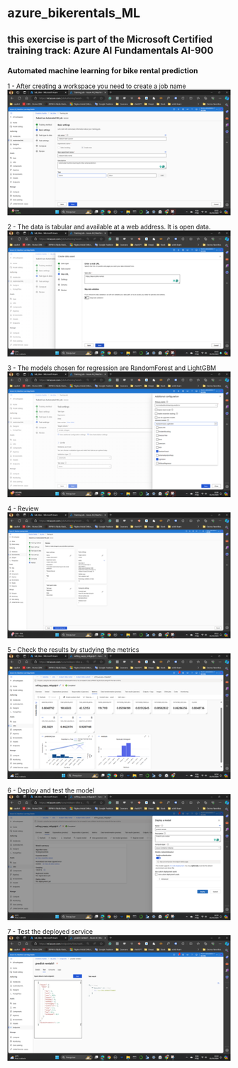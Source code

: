 # azure_bikerentals_ML
## this exercise is part of the Microsoft Certified training track: Azure AI Fundamentals AI-900
### Automated machine learning for bike rental prediction
1 - After creating a workspace you need to create a job name
![data](1.png)

2 - The data is tabular and available at a web address. It is open data.
![review](3.png)

3 - The models chosen for regression are RandomForest and LightGBM
![results](4.png)

4 - Review
![results](5.png)

5 - Check the results by studying the metrics
![test](6.png)

6 - Deploy and test the model
![deploy](7.png)

7 - Test the deployed service
![test_result](8.png)




